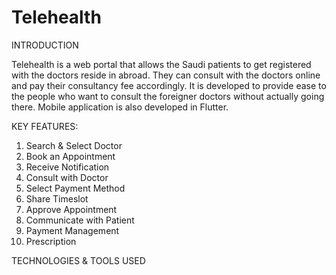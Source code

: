 # Telehealth


INTRODUCTION

Telehealth is a web portal that allows the Saudi patients to get registered with the doctors reside in abroad. They can consult with the doctors online and pay their consultancy fee accordingly. It is developed to provide ease to the people who want to consult the foreigner doctors without actually going there. Mobile application is also developed in Flutter.


KEY FEATURES:

1. Search & Select Doctor
2. Book an Appointment
3. Receive Notification 
4. Consult with Doctor
5. Select Payment Method
6. Share Timeslot
7. Approve Appointment
8. Communicate with Patient
9. Payment Management 
10. Prescription

TECHNOLOGIES & TOOLS USED
